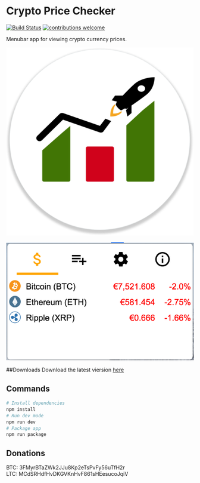 # Crypto Price Checker

[![Build Status](https://travis-ci.org/Ciaran0/crypto-price-checker.svg?branch=master)](https://travis-ci.org/Ciaran0/crypto-price-checker)
[![contributions welcome](https://img.shields.io/badge/contributions-welcome-brightgreen.svg?style=flat)](https://github.com/Ciaran0/crypto-price-checker/issues)


Menubar app for viewing crypto currency prices.

![App Logo](screenshots/app.png)

![Screenshot](screenshots/screenshot.png)

##Downloads
Download the latest viersion [here](https://github.com/Ciaran0/crypto-price-checker/releases)

## Commands

```bash
# Install dependencies
npm install
# Run dev mode
npm run dev
# Package app
npm run package
```

## Donations

BTC: 3FMyrBTaZWk2JJu8Kp2eTsPvFy56uTfH2r  
LTC: MCdSRHdfHvDKGVKnHvF861sHEesucoJqiV
